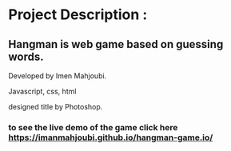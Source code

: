# Project Description :

## Hangman is web game based on guessing words.

Developed by Imen Mahjoubi.
 
Javascript, css, html

designed title by Photoshop.

### to see the live demo of the game click here  https://imanmahjoubi.github.io/hangman-game.io/
